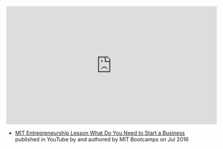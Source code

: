 <iframe width="560" height="315" src="https://www.youtube.com/embed/sw-i3T4OjY4" title="YouTube video player" frameborder="0" allow="accelerometer; autoplay; clipboard-write; encrypted-media; gyroscope; picture-in-picture; web-share" allowfullscreen></iframe>

- [MIT Entrepreneurship Lesson What Do You Need to Start a Business](https://www.youtube.com/watch?v=sw-i3T4OjY4) published in YouTube by  and authored by MIT Bootcamps on Jul 2016



